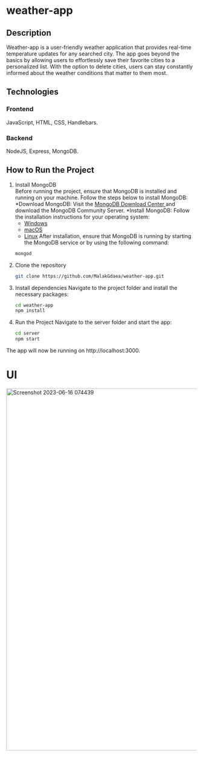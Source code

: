 # weather-app
## Description
Weather-app is a user-friendly weather application that provides real-time temperature updates for any searched city.
The app goes beyond the basics by allowing users to effortlessly save their favorite cities to a personalized list.
With the option to delete cities, users can stay constantly informed about the weather conditions that matter to them most.

## Technologies
### Frontend
JavaScript, HTML, CSS, Handlebars.

### Backend
NodeJS, Express, MongoDB.

## How to Run the Project
1. Install MongoDB  
    Before running the project, ensure that MongoDB is installed and running on your machine. Follow the steps below to install MongoDB:
    *Download MongoDB: Visit the [MongoDB Download Center ](https://www.mongodb.com/try/download/community) and download the MongoDB Community Server.
    *Install MongoDB: Follow the installation instructions for your operating system:
      * [Windows](https://www.mongodb.com/docs/manual/tutorial/install-mongodb-on-windows/)
      * [macOS](https://www.mongodb.com/docs/manual/tutorial/install-mongodb-on-os-x/)
      * [Linux](https://www.mongodb.com/docs/manual/administration/install-on-linux/)
    After installation, ensure that MongoDB is running by starting the MongoDB service or by using the following command:
    ```bash
    mongod
    ```
2. Clone the repository
   ```bash
   git clone https://github.com/MalakGdaea/weather-app.git
   ```
3. Install dependencies
   Navigate to the project folder and install the necessary packages:
   ```bash
   cd weather-app
   npm install
   ```
4. Run the Project
   Navigate to the server folder and start the app:
   ```bash
   cd server
   npm start
   ```
The app will now be running on http://localhost:3000.

# UI
<img width="959" alt="Screenshot 2023-06-16 074439" src="https://github.com/MalakGdaea/weather-app/assets/93834697/b133fc71-10ae-4f9e-9461-159254c006da">
